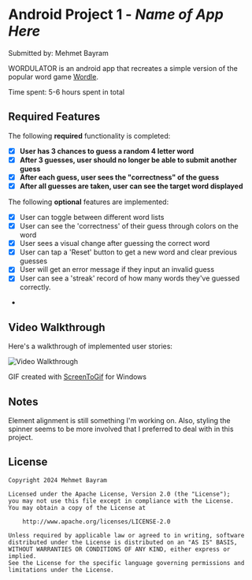 # Android Project 1 - *Name of App Here*

Submitted by: Mehmet Bayram

WORDULATOR is an android app that recreates a simple version of the popular word game [Wordle](https://www.nytimes.com/games/wordle/index.html).

Time spent: 5-6 hours spent in total

## Required Features

The following **required** functionality is completed:

- [x] **User has 3 chances to guess a random 4 letter word**
- [x] **After 3 guesses, user should no longer be able to submit another guess**
- [x] **After each guess, user sees the "correctness" of the guess**
- [x] **After all guesses are taken, user can see the target word displayed**

The following **optional** features are implemented:

- [x] User can toggle between different word lists
- [x] User can see the 'correctness' of their guess through colors on the word
- [x] User sees a visual change after guessing the correct word
- [x] User can tap a 'Reset' button to get a new word and clear previous guesses
- [x] User will get an error message if they input an invalid guess
- [x] User can see a 'streak' record of how many words they've guessed correctly.
- 
## Video Walkthrough

Here's a walkthrough of implemented user stories:

<img src='Animation.gif' title='Video Walkthrough' width='' alt='Video Walkthrough' />

<!-- Replace this with whatever GIF tool you used! -->
GIF created with [ScreenToGif](https://www.screentogif.com/) for Windows

## Notes

Element alignment is still something I'm working on. Also, styling the spinner seems to be more involved that I preferred to deal with in this project.

## License

    Copyright 2024 Mehmet Bayram

    Licensed under the Apache License, Version 2.0 (the "License");
    you may not use this file except in compliance with the License.
    You may obtain a copy of the License at

        http://www.apache.org/licenses/LICENSE-2.0

    Unless required by applicable law or agreed to in writing, software
    distributed under the License is distributed on an "AS IS" BASIS,
    WITHOUT WARRANTIES OR CONDITIONS OF ANY KIND, either express or implied.
    See the License for the specific language governing permissions and
    limitations under the License.